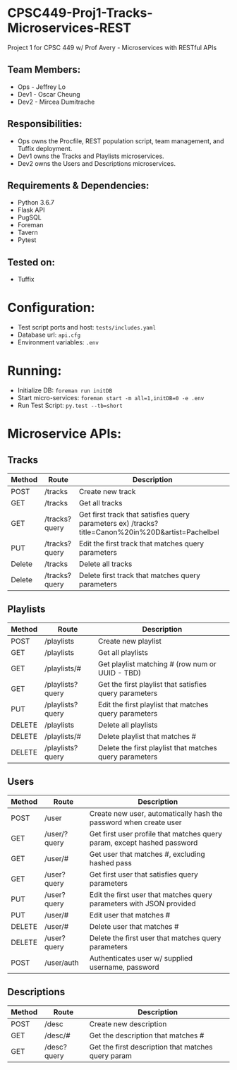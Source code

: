 # CPSC449-Proj1-Tracks-Microservices-REST
Project 1 for CPSC 449 w/ Prof Avery - Microservices with RESTful APIs

## Team Members:
* Ops  - Jeffrey Lo
* Dev1 - Oscar Cheung
* Dev2 - Mircea Dumitrache

## Responsibilities:
* Ops   owns the Procfile, REST population script, team management, and Tuffix deployment.
* Dev1  owns the Tracks and Playlists microservices.
* Dev2  owns the Users and Descriptions microservices.

## Requirements & Dependencies:
* Python 3.6.7
* Flask API
* PugSQL
* Foreman
* Tavern
* Pytest

## Tested on:
* Tuffix

# Configuration:
* Test script ports and host: ```tests/includes.yaml```
* Database url: ``` api.cfg ```
* Environment variables: ``` .env ```


# Running: 
* Initialize DB: ```foreman run initDB```
* Start micro-services: ```foreman start -m all=1,initDB=0 -e .env```
* Run Test Script: ```py.test --tb=short``` 

# Microservice APIs:
## Tracks
| Method | Route         | Description                                                                                       |
|---------|---------------|---------------------------------------------------------------------------------------------------|
| POST    | /tracks       | Create new track                                                                                  |
| GET     | /tracks       | Get all tracks                                                                                    |
| GET     | /tracks?query | Get first track that satisfies query parameters ex) /tracks?title=Canon%20in%20D&artist=Pachelbel |
| PUT     | /tracks?query | Edit the first track that matches query parameters                                                |
| Delete  | /tracks       | Delete all tracks                                                                                 |
| Delete  | /tracks?query | Delete first track that matches query parameters                                                  |

## Playlists
| Method | Route            | Description                                             |
|--------|------------------|---------------------------------------------------------|
| POST   | /playlists       | Create new playlist                                     |
| GET    | /playlists       | Get all playlists                                       |
| GET    | /playlists/#     | Get playlist matching # (row num or UUID - TBD)         |
| GET    | /playlists?query | Get the first playlist that satisfies query parameters  |
| PUT    | /playlists?query | Edit the first playlist that matches query parameters   |
| DELETE | /playlists       | Delete all playlists                                    |
| DELETE | /playlists/#     | Delete playlist that matches #                          |
| DELETE | /playlists?query | Delete the first playlist that matches query parameters |

## Users
| Method | Route        | Description                                                             |
|--------|--------------|-------------------------------------------------------------------------|
| POST   | /user        | Create new user, automatically hash the password when create user       |
| GET    | /user/?query | Get first user profile that matches query param, except hashed password |
| GET    | /user/#      | Get user that matches #, excluding hashed pass                          |
| GET    | /user?query  | Get first user that satisfies query parameters                          |
| PUT    | /user?query  | Edit the first user that matches query parameters with JSON provided    |
| PUT    | /user/#      | Edit user that matches #                                                |
| DELETE | /user/#      | Delete user that matches #                                              |
| DELETE | /user?query  | Delete the first user that matches query parameters                     |
| POST   | /user/auth   | Authenticates user w/ supplied username, password                       |

## Descriptions
| Method | Route              | Description                                        |
|--------|--------------------|----------------------------------------------------|
| POST   | /desc       | Create new description                             |
| GET    | /desc/#     | Get the description that matches #                 |
| GET    | /desc?query | Get the first description that matches query param |
